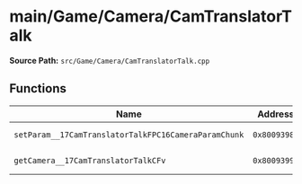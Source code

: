 # main/Game/Camera/CamTranslatorTalk

**Source Path:** `src/Game/Camera/CamTranslatorTalk.cpp`

## Functions

| Name | Address | Match % |
|------|---------|---------|
| `setParam__17CamTranslatorTalkFPC16CameraParamChunk` | `0x80093980` | :white_check_mark: (100.0%) |
| `getCamera__17CamTranslatorTalkCFv` | `0x8009399C` | :white_check_mark: (100.0%) |